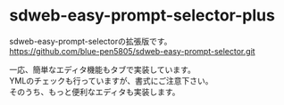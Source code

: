 # sdweb-easy-prompt-selector-plus

sdweb-easy-prompt-selectorの拡張版です。  
https://github.com/blue-pen5805/sdweb-easy-prompt-selector.git  
  
一応、簡単なエディタ機能もタブで実装しています。  
YMLのチェックも行っていますが、書式にご注意下さい。  
そのうち、もっと便利なエディタも実装します。  
